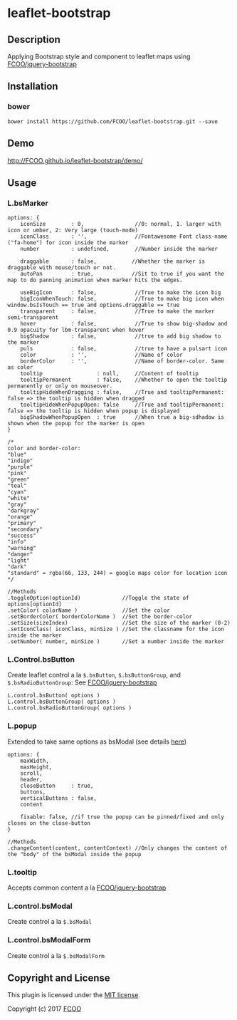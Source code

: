 # leaflet-bootstrap
>


## Description
Applying Bootstrap style and component to leaflet maps using [FCOO/jquery-bootstrap](https://github.com/FCOO/jquery-bootstrap)  

## Installation
### bower
`bower install https://github.com/FCOO/leaflet-bootstrap.git --save`

## Demo
http://FCOO.github.io/leaflet-bootstrap/demo/ 

## Usage
### L.bsMarker


    options: {
        iconSize        : 0,                //0: normal, 1. larger with icon or umber, 2: Very large (touch-mode)
        iconClass       : '',               //Fontawesome Font class-name ("fa-home") for icon inside the marker
        number          : undefined,        //Number inside the marker

        draggable       : false,           //Whether the marker is draggable with mouse/touch or not.
        autoPan         : true,            //Sit to true if you want the map to do panning animation when marker hits the edges.

        useBigIcon      : false,            //True to make the icon big
        bigIconWhenTouch: false,            //True to make big icon when window.bsIsTouch == true and options.draggable == true
        transparent     : false,            //True to make the marker semi-transparent
        hover           : false,            //True to show big-shadow and 0.9 opacuity for lbm-transparent when hover
        bigShadow       : false,            //true to add big shadow to the marker
        puls            : false,            //true to have a pulsart icon
        color           : '',    	        //Name of color
        borderColor     : '',               //Name of border-color. Same as color
        tooltip                 : null,     //Content of tooltip
        tooltipPermanent        : false,    //Whether to open the tooltip permanently or only on mouseover.
        tooltipHideWhenDragging : false,    //True and tooltipPermanent: false => the tooltip is hidden when dragged
        tooltipHideWhenPopupOpen: false     //True and tooltipPermanent: false => the tooltip is hidden when popup is displayed
        bigShadowWhenPopupOpen  : true      //When true a big-sdhadow is shown when the popup for the marker is open
    }

    /*
    color and border-color:
    "blue"
    "indigo"
    "purple"
    "pink"
    "green"
    "teal"
    "cyan"
    "white"
    "gray"
    "darkgray"
    "orange"
    "primary"
    "secondary"
    "success"
    "info"
    "warning"
    "danger"
    "light"
    "dark"
    "standard" = rgba(66, 133, 244) = google maps color for location icon
    */
    
    //Methods
    .toggleOption(optionId)             //Toggle the state of options[optionId]
    .setColor( colorName )              //Set the color
    .setBorderColor( borderColorName )  //Set the border-color
    .setSize(sizeIndex)                 //Set the size of the marker (0-2)
    .setIconClass( iconClass, minSize ) //Set the classname for the icon inside the marker
    .setNumber( number, minSize )       //Set a number inside the marker




### L.Control.bsButton
Create leaflet control a la `$.bsButton`, `$.bsButtonGroup`, and `$.bsRadioButtonGroup`: See [FCOO/jquery-bootstrap](https://github.com/FCOO/jquery-bootstrap#button)

    L.control.bsButton( options )
    L.control.bsButtonGroup( options )
    L.control.bsRadioButtonGroup( options )


### L.popup
Extended to take same options as bsModal (see details [here](https://github.com/FCOO/jquery-bootstrap#modal))
    
    options: {
        maxWidth,
        maxHeight,
        scroll,
        header,
        closeButton     : true,
        buttons,
        verticalButtons : false,
        content

        fixable: false, //if true the popup can be pinned/fixed and only closes on the close-button
    }

    //Methods
    .changeContent(content, contentContext) //Only changes the content of the "body" of the bsModal inside the popup



### L.tooltip

Accepts common content a la [FCOO/jquery-bootstrap](https://github.com/FCOO/jquery-bootstrap#common) 

### L.control.bsModal
Create control a la `$.bsModal`

### L.control.bsModalForm
Create control a la `$.bsModalForm`

<!-- 
### options
| Id | Type | Default | Description |
| :--: | :--: | :-----: | --- |
| options1 | boolean | true | If <code>true</code> the ... |
| options2 | string | null | Contain the ... |

### Methods

    .methods1( arg1, arg2,...): Do something
    .methods2( arg1, arg2,...): Do something else
 -->


## Copyright and License
This plugin is licensed under the [MIT license](https://github.com/FCOO/leaflet-bootstrap/LICENSE).

Copyright (c) 2017 [FCOO](https://github.com/FCOO)

